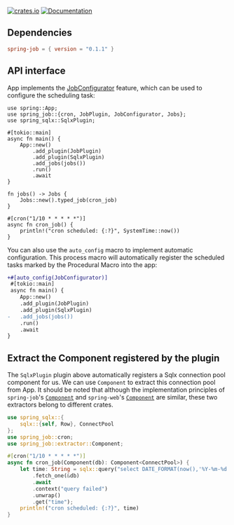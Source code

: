 [![crates.io](https://img.shields.io/crates/v/spring-job.svg)](https://crates.io/crates/spring-job)
[![Documentation](https://docs.rs/spring-job/badge.svg)](https://docs.rs/spring-job)

## Dependencies

```toml
spring-job = { version = "0.1.1" }
```

## API interface

App implements the [JobConfigurator](https://docs.rs/spring-job/latest/spring_job/trait.JobConfigurator.html) feature, which can be used to configure the scheduling task:

```rust, linenos, hl_lines=10 15-22
use spring::App;
use spring_job::{cron, JobPlugin, JobConfigurator, Jobs};
use spring_sqlx::SqlxPlugin;

#[tokio::main]
async fn main() {
    App::new()
        .add_plugin(JobPlugin)
        .add_plugin(SqlxPlugin)
        .add_jobs(jobs())
        .run()
        .await
}

fn jobs() -> Jobs {
    Jobs::new().typed_job(cron_job)
}

#[cron("1/10 * * * * *")]
async fn cron_job() {
    println!("cron scheduled: {:?}", SystemTime::now())
}
```

You can also use the `auto_config` macro to implement automatic configuration. This process macro will automatically register the scheduled tasks marked by the Procedural Macro into the app:

```diff
+#[auto_config(JobConfigurator)]
 #[tokio::main]
 async fn main() {
    App::new()
    .add_plugin(JobPlugin)
    .add_plugin(SqlxPlugin)
-   .add_jobs(jobs())
    .run()
    .await
}
```

## Extract the Component registered by the plugin

The `SqlxPlugin` plugin above automatically registers a Sqlx connection pool component for us. We can use `Component` to extract this connection pool from App. It should be noted that although the implementation principles of `spring-job`'s [`Component`](https://docs.rs/spring-job/latest/spring_job/extractor/struct.Component.html) and `spring-web`'s [`Component`](https://docs.rs/spring-web/latest/spring_web/extractor/struct.Component.html) are similar, these two extractors belong to different crates.

```rust
use spring_sqlx::{
    sqlx::{self, Row}, ConnectPool
};
use spring_job::cron;
use spring_job::extractor::Component;

#[cron("1/10 * * * * *")]
async fn cron_job(Component(db): Component<ConnectPool>) {
    let time: String = sqlx::query("select DATE_FORMAT(now(),'%Y-%m-%d %H:%i:%s') as time")
        .fetch_one(&db)
        .await
        .context("query failed")
        .unwrap()
        .get("time");
    println!("cron scheduled: {:?}", time)
}
```